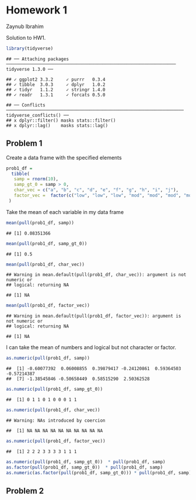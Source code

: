 Homework 1
================
Zaynub Ibrahim

Solution to HW1.

``` r
library(tidyverse)
```

    ## ── Attaching packages ───────────────────────────────────────────────────────────────── tidyverse 1.3.0 ──

    ## ✓ ggplot2 3.3.2     ✓ purrr   0.3.4
    ## ✓ tibble  3.0.3     ✓ dplyr   1.0.2
    ## ✓ tidyr   1.1.2     ✓ stringr 1.4.0
    ## ✓ readr   1.3.1     ✓ forcats 0.5.0

    ## ── Conflicts ──────────────────────────────────────────────────────────────────── tidyverse_conflicts() ──
    ## x dplyr::filter() masks stats::filter()
    ## x dplyr::lag()    masks stats::lag()

## Problem 1

Create a data frame with the specified elements

``` r
prob1_df =
  tibble(
   samp = rnorm(10),
   samp_gt_0 = samp > 0, 
   char_vec = c("a", "b", "c", "d", "e", "f", "g", "h", "i", "j"),
   factor_vec =  factor(c("low", "low", "low", "mod", "mod", "mod", "mod", "high", "high", "high"))
 )
```

Take the mean of each variable in my data frame

``` r
mean(pull(prob1_df, samp))
```

    ## [1] 0.08351366

``` r
mean(pull(prob1_df, samp_gt_0))
```

    ## [1] 0.5

``` r
mean(pull(prob1_df, char_vec))
```

    ## Warning in mean.default(pull(prob1_df, char_vec)): argument is not numeric or
    ## logical: returning NA

    ## [1] NA

``` r
mean(pull(prob1_df, factor_vec))
```

    ## Warning in mean.default(pull(prob1_df, factor_vec)): argument is not numeric or
    ## logical: returning NA

    ## [1] NA

I can take the mean of numbers and logical but not character or factor.

``` r
as.numeric(pull(prob1_df, samp))
```

    ##  [1] -0.60077392  0.06008855  0.39879417 -0.24120861  0.59364503 -0.57214387
    ##  [7] -1.38545846 -0.50658449  0.58515290  2.50362528

``` r
as.numeric(pull(prob1_df, samp_gt_0))
```

    ##  [1] 0 1 1 0 1 0 0 0 1 1

``` r
as.numeric(pull(prob1_df, char_vec))
```

    ## Warning: NAs introduced by coercion

    ##  [1] NA NA NA NA NA NA NA NA NA NA

``` r
as.numeric(pull(prob1_df, factor_vec))
```

    ##  [1] 2 2 2 3 3 3 3 1 1 1

``` r
as.numeric(pull(prob1_df, samp_gt_0))  * pull(prob1_df, samp)
as.factor(pull(prob1_df, samp_gt_0))  * pull(prob1_df, samp)
as.numeric(as.factor(pull(prob1_df, samp_gt_0))) * pull(prob1_df, samp)
```

## Problem 2
